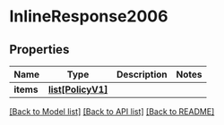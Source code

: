 # InlineResponse2006

## Properties
Name | Type | Description | Notes
------------ | ------------- | ------------- | -------------
**items** | [**list[PolicyV1]**](PolicyV1.md) |  | 

[[Back to Model list]](../README.md#documentation-for-models) [[Back to API list]](../README.md#documentation-for-api-endpoints) [[Back to README]](../README.md)

